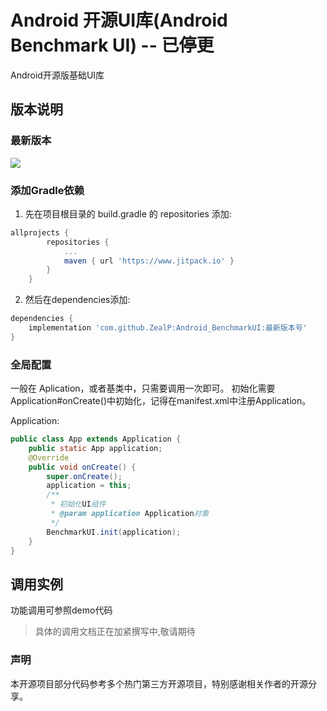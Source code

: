 # Android 开源UI库(Android Benchmark UI) -- 已停更

Android开源版基础UI库

## 版本说明
### 最新版本

[![](https://www.jitpack.io/v/ZealP/Android_BenchmarkUI.svg)](https://github.com/ZealP/Android_BenchmarkUI)

<!-- ### Demo下载
[![downloads](https://img.shields.io/badge/downloads-430k-blue.svg)](https://github.com/zhou-you/RxEasyHttp/blob/master/RxEasyHttp-Demo.apk?raw=true) -->

### 添加Gradle依赖

1. 先在项目根目录的 build.gradle 的 repositories 添加:

```gradle
allprojects {
        repositories {
            ...
            maven { url 'https://www.jitpack.io' }
        }
    }
```

2. 然后在dependencies添加:

```gradle
dependencies {
    implementation 'com.github.ZealP:Android_BenchmarkUI:最新版本号'
}
```
### 全局配置

一般在 Aplication，或者基类中，只需要调用一次即可。
初始化需要Application#onCreate()中初始化，记得在manifest.xml中注册Application。

Application:

```java
public class App extends Application {
    public static App application;
    @Override
    public void onCreate() {
        super.onCreate();
        application = this;
        /**
         * 初始化UI组件
         * @param application Application对象
         */
        BenchmarkUI.init(application);
    }
}
```

## 调用实例

功能调用可参照demo代码

>具体的调用文档正在加紧撰写中,敬请期待

### 声明
本开源项目部分代码参考多个热门第三方开源项目，特别感谢相关作者的开源分享。

